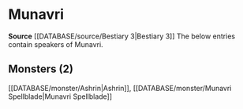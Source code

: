 ﻿---
id: '68'
name: Munavri
rarity: Rare
rus_type_level: null
source: '[[DATABASE/source/Bestiary 3|Bestiary 3]]'
trait:
- '[[DATABASE/trait/Rare|Rare]]'
type: Language

---
# Munavri

**Source** [[DATABASE/source/Bestiary 3|Bestiary 3]]
The below entries contain speakers of Munavri.

## Monsters (2)

[[DATABASE/monster/Ashrin|Ashrin]], [[DATABASE/monster/Munavri Spellblade|Munavri Spellblade]]